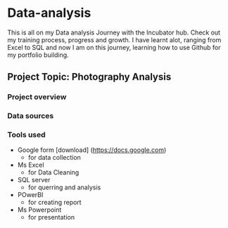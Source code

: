 # Data-analysis

This is all on my Data analysis Journey with the Incubator hub.
Check out my training process, progress and growth. 
I have learnt alot, ranging from Excel to SQL and now I am on this journey, learning how to use Github for my portfolio building.

## Project Topic: Photography Analysis

### Project overview

 ### Data sources
 ### Tools used
  - Google form [download] (https://docs.google.com)
     - for data collection
  - Ms Excel
      - for Data Cleaning
  - SQL server
     - for querring and analysis
  - POwerBI
     - for creating report
  - Ms Powerpoint
      - for presentation




